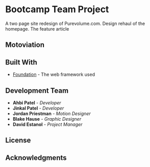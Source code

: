 # Bootcamp Team Project

A two page site redesign of Purevolume.com. Design rehaul of the homepage. The feature article 

## Motoviation



## Built With

* [Foundation](https://foundation.zurb.com/) - The web framework used

## Development Team

* **Ahbi Patel** - *Developer* 
* **Jinkal Patel** - *Developer*
* **Jordan Priestman** - *Motion Designer* 
* **Blake Hause** - *Graphic Designer* 
* **David Estanol** - *Project Manager* 

## License


## Acknowledgments
